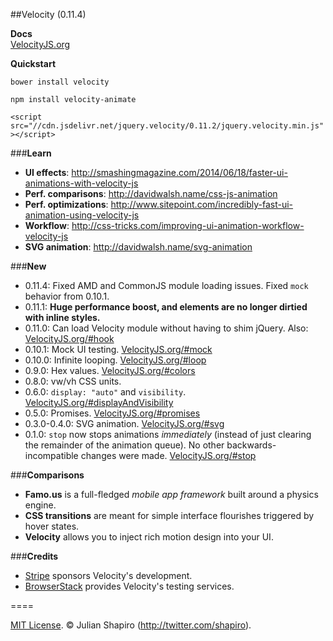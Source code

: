 ##Velocity (0.11.4)

**Docs**  
[VelocityJS.org](http://VelocityJS.org)

**Quickstart**  

`bower install velocity`

`npm install velocity-animate`

`<script src="//cdn.jsdelivr.net/jquery.velocity/0.11.2/jquery.velocity.min.js"></script>`


###**Learn**

- **UI effects**: http://smashingmagazine.com/2014/06/18/faster-ui-animations-with-velocity-js
- **Perf. comparisons**: http://davidwalsh.name/css-js-animation
- **Perf. optimizations**: http://www.sitepoint.com/incredibly-fast-ui-animation-using-velocity-js
- **Workflow**: http://css-tricks.com/improving-ui-animation-workflow-velocity-js
- **SVG animation**: http://davidwalsh.name/svg-animation

###**New**

- 0.11.4: Fixed AMD and CommonJS module loading issues. Fixed `mock` behavior from 0.10.1.
- 0.11.1: **Huge performance boost, and elements are no longer dirtied with inline styles.**
- 0.11.0: Can load Velocity module without having to shim jQuery. Also: [VelocityJS.org/#hook](http://VelocityJS.org/#hook)
- 0.10.1: Mock UI testing. [VelocityJS.org/#mock](http://VelocityJS.org/#mock)
- 0.10.0: Infinite looping. [VelocityJS.org/#loop](http://VelocityJS.org/#loop)
- 0.9.0: Hex values. [VelocityJS.org/#colors](http://VelocityJS.org/#colors)
- 0.8.0: vw/vh CSS units.
- 0.6.0: `display: "auto"` and `visibility`. [VelocityJS.org/#displayAndVisibility](http://VelocityJS.org/#displayAndVisibility)
- 0.5.0: Promises. [VelocityJS.org/#promises](http://VelocityJS.org/#promises)
- 0.3.0-0.4.0: SVG animation. [VelocityJS.org/#svg](http://VelocityJS.org/#svg)
- 0.1.0: `stop` now stops animations *immediately* (instead of just clearing the remainder of the animation queue). No other backwards-incompatible changes were made. [VelocityJS.org/#stop](http://VelocityJS.org/#stop)

###**Comparisons**

- **Famo.us** is a full-fledged *mobile app framework* built around a physics engine.
- **CSS transitions** are meant for simple interface flourishes triggered by hover states.
- **Velocity** allows you to inject rich motion design into your UI.

###**Credits**

- <a href="https://stripe.com/blog/stripe-open-source-retreat">Stripe</a> sponsors Velocity's development.
- <a href="http://browserstack.com">BrowserStack</a> provides Velocity's testing services. 

====

[MIT License](LICENSE). © Julian Shapiro (http://twitter.com/shapiro).
